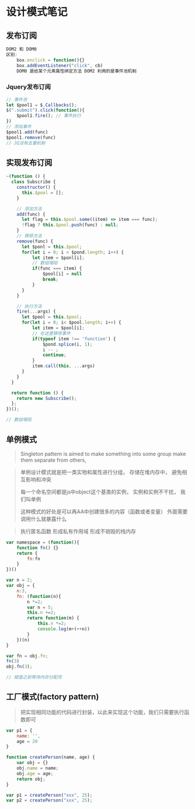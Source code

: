 # 设计模式笔记



## 发布订阅

```javascript
DOM2 和 DOM0
区别:
	box.onclick = function(){}
	box.addEventListener("click", cb)
	DOM0 是给某个元素属性绑定方法 DOM2 利用的是事件池机制
```



###  Jquery发布订阅

```javascript
// 事件池
let $pool1 = $.Callbacks();
$(".submit").click(function(){
    $pool1.fire(); // 事件执行
})
// 添加事件
$pool1.add(func)
$pool1.remove(func)
// JQ没有去重机制
```



## 实现发布订阅

```javascript
~(function () {
  class Subscribe {
    constructor() {
      this.$pool = [];
    }

    // 添加方法
    add(func) {
      let flag = this.$pool.some((item) => item === func);
      !flag ? this.$pool.push(func) : null;
    }
    // 移除方法
    remove(func) {
      let $ponl = this.$pool;
      for(let i = 0; i < $pond.length; i++) {
          let item = $ponl[i];
          // 数组塌陷
          if(func === item) {
              $pool[i] = null
              break;
          }
      }
    }

    // 执行方法
    fire(...args) {
      let $pool = this.$pool;
      for(let i = 0; i< $pool.length; i++) {
          let item = $pool[i];
          // 在这里移除事件
          if(typeof item !== 'function') {
              $pond.splice(i, 1);
              i -- ;
              continue;
          }
          item.call(this, ...args)
      }
    }
  }

  return function () {
    return new Subscribe();
  };
})();

// 数组塌陷
```



## 单例模式

> Singleton pattern is aimed to make something into some group make them separate from others, 

> 单例设计模式就是把一类实物和属性进行分组， 存储在堆内存中， 避免相互影响和冲突
>
> 每一个命名空间都是js中object这个基类的实例， 实例和实例不干扰， 我们叫单例
>
> 这种模式的好处是可以再AA中创建很多的内容（函数或者变量） 外面需要调用什么就暴露什么

> 执行匿名函数 形成私有作用域 形成不销毁的栈内存

```javascript
var namespace = (function(){
    function fn() {}
    return {
        fn:fn
    }
})()
```





```javascript
var n = 2;
var obj = {
    n:3,
    fn: (function(n){
        n *=2;
        var n = 5;
        this.n +=2;
        return function(m) {
            this.n *=2;
            console.log(m+(++n))
        }
    })(n)
}

var fn = obj.fn;
fn(3)
obj.fn(3);

// 赋值之前等待内存分配完
```



## 工厂模式(factory pattern)

> 把实现相同功能的代码进行封装，以此来实现这个功能，我们只需要执行函数即可

```javascript
var p1 = {
    name: '',
    age = 29
}

function createPerson(name, age) {
    var obj = {}
    obj.name = name;
    obj.age = age;
    return obj;
}

var p1 = createPerson("xxx", 25);
var p2 = createPerson("xxx", 25);
```



